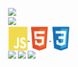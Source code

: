  <div>
  <a href="https://github.com/BigSmoke288">
    <img height="180px" src="https://github-readme-stats.vercel.app/api?username=BigSmoke288&show_icons=true&theme=shadow_green&hide_border=true&text_color=FFFFFF&include_all_commits=true&count_private=true"/><br><img height="180px" src="https://github-readme-stats.vercel.app/api/top-langs/?username=BigSmoke288&layout=compact&langs_count=6&theme=shadow_green&hide_border=true&text_color=FFFFFF"/>
</div><div style=display:content_box;>
  <img align="center" alt="Js" height="50" width="40" src="https://raw.githubusercontent.com/devicons/devicon/master/icons/javascript/javascript-plain.svg">
  <img align="center" alt="HTML" height="50" width="40" src="https://raw.githubusercontent.com/devicons/devicon/master/icons/html5/html5-original.svg">
  <img align="center" alt="CSS" height="50" width="40" src="https://raw.githubusercontent.com/devicons/devicon/master/icons/css3/css3-original.svg">
</div>
<div> 
  <a href="https://youtube.com/@BigSmokrs288" target="_blank"><img src="https://img.shields.io/badge/YouTube-0d1117?style=for-the-badge&logo=youtube&logoColor=white" target="_blank"></a>
  <a href="https://twitter.com/BigSmoke288" target="_blank"><img src="https://img.shields.io/badge/-twitter-0d1117?style=for-the-badge&logo=twitter&logoColor=white" target="_blank"></a>
  <a href="twitch.tv/bigsmoke288" target="_blank"><img src="https://img.shields.io/badge/-twitch-0d1117?style=for-the-badge&logo=twitch&logoColor=white" target="_blank"></a>
</div>
